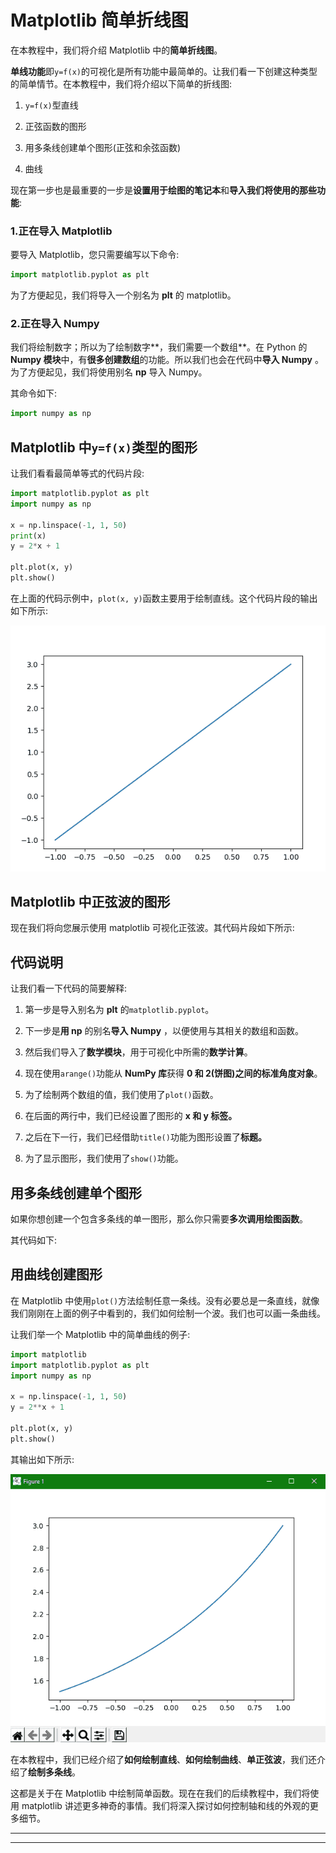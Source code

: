 # Matplotlib 简单折线图

在本教程中，我们将介绍 Matplotlib 中的**简单折线图**。

**单线功能**即`y=f(x)`的可视化是所有功能中最简单的。让我们看一下创建这种类型的简单情节。在本教程中，我们将介绍以下简单的折线图:

1.  `y=f(x)`型直线

2.  正弦函数的图形

3.  用多条线创建单个图形(正弦和余弦函数)

4.  曲线

现在第一步也是最重要的一步是**设置用于绘图的笔记本**和**导入我们将使用的那些功能**:

### 1.正在导入 Matplotlib

要导入 Matplotlib，您只需要编写以下命令:

```py
import matplotlib.pyplot as plt
```

为了方便起见，我们将导入一个别名为 **plt** 的 matplotlib。

### 2.正在导入 Numpy

我们将绘制数字；所以为了绘制数字**，我们需要一个数组**。在 Python 的 **Numpy 模块**中，有**很多创建数组**的功能。所以我们也会在代码中**导入 Numpy** 。为了方便起见，我们将使用别名 **np** 导入 Numpy。

其命令如下:

```py
import numpy as np
```

## Matplotlib 中`y=f(x)`类型的图形

让我们看看最简单等式的代码片段:

```py
import matplotlib.pyplot as plt
import numpy as np

x = np.linspace(-1, 1, 50)
print(x)
y = 2*x + 1

plt.plot(x, y)
plt.show()
```

在上面的代码示例中，`plot(x, y)`函数主要用于绘制直线。这个代码片段的输出如下所示:

![Matplotlin Straight Line Plot](img/6628388c5a20911187126072a76c3363.png)

## Matplotlib 中正弦波的图形

现在我们将向您展示使用 matplotlib 可视化正弦波。其代码片段如下所示:

## 代码说明

让我们看一下代码的简要解释:

1.  第一步是导入别名为 **plt** 的`matplotlib.pyplot`。

2.  下一步是**用 np** 的别名**导入 Numpy** ，以便使用与其相关的数组和函数。

3.  然后我们导入了**数学模块**，用于可视化中所需的**数学计算**。

4.  现在使用`arange()`功能从 **NumPy 库**获得 **0 和 2(饼图)**之间的**标准角度对象**。

5.  为了绘制两个数组的值，我们使用了`plot()`函数。

6.  在后面的两行中，我们已经设置了图形的 **x 和 y 标签。**

7.  之后在下一行，我们已经借助`title()`功能为图形设置了**标题。**

8.  为了显示图形，我们使用了`show()`功能。

## 用多条线创建单个图形

如果你想创建一个包含多条线的单一图形，那么你只需要**多次调用绘图函数**。

其代码如下:

## 用曲线创建图形

在 Matplotlib 中使用`plot()`方法绘制任意一条线。没有必要总是一条直线，就像我们刚刚在上面的例子中看到的，我们如何绘制一个波。我们也可以画一条曲线。

让我们举一个 Matplotlib 中的简单曲线的例子:

```py
import matplotlib
import matplotlib.pyplot as plt
import numpy as np

x = np.linspace(-1, 1, 50)
y = 2**x + 1

plt.plot(x, y)
plt.show()
```

其输出如下所示:

![Curved line in matplotlib](img/7cf437b9951cfcee4fc68cf298160a78.png)

在本教程中，我们已经介绍了**如何绘制直线**、**如何绘制曲线**、**单正弦波**，我们还介绍了**绘制多条线**。

这都是关于在 Matplotlib 中绘制简单函数。现在在我们的后续教程中，我们将使用 matplotlib 讲述更多神奇的事情。我们将深入探讨如何控制轴和线的外观的更多细节。

* * *

* * *